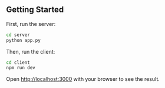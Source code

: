 ## Getting Started

First, run the server:

```bash
cd server
python app.py
```

Then, run the client:

```bash
cd client
npm run dev
```

Open [http://localhost:3000](http://localhost:3000) with your browser to see the result.

